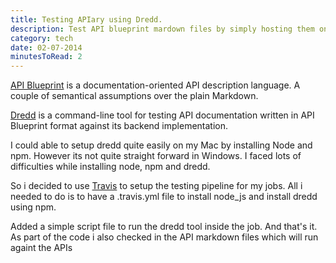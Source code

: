 ```yaml
---
title: Testing APIary using Dredd.
description: Test API blueprint mardown files by simply hosting them on GitHub and setting up a pipeline in Travis CI.
category: tech
date: 02-07-2014
minutesToRead: 2
---
```


[API Blueprint](http://apiblueprint.org/) is a documentation-oriented API description language. A couple of semantical assumptions over the plain Markdown.

[Dredd](https://github.com/apiaryio/dredd) is a command-line tool for testing API documentation written in API Blueprint format against its backend implementation.

I could able to setup dredd quite easily on my Mac by installing Node and npm. However its not quite straight forward in Windows. I faced lots of difficulties while installing node, npm and dredd.

So i decided to use [Travis](http://travis-ci.org/) to setup the testing pipeline for my jobs. All i needed to do is to have a .travis.yml file to install node_js and install dredd using npm.

Added a simple script file to run the dredd tool inside the job. And that's it. As part of the code i also checked in the API markdown files which will run againt the APIs

